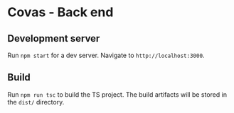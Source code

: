 # Covas - Back end

## Development server

Run `npm start` for a dev server. Navigate to `http://localhost:3000`.

## Build

Run `npm run tsc` to build the TS project. The build artifacts will be stored in the `dist/` directory.
